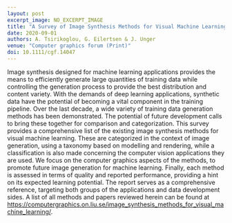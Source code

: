 ```yaml
---
layout: post
excerpt_image: NO_EXCERPT_IMAGE
title: "A Survey of Image Synthesis Methods for Visual Machine Learning"
date: 2020-09-01
authors: A. Tsirikoglou, G. Eilertsen & J. Unger
venue: "Computer graphics forum (Print)"
doi: 10.1111/cgf.14047
---
```

Image synthesis designed for machine learning applications provides the means to efficiently generate large quantities of training data while controlling the generation process to provide the best distribution and content variety. With the demands of deep learning applications, synthetic data have the potential of becoming a vital component in the training pipeline. Over the last decade, a wide variety of training data generation methods has been demonstrated. The potential of future development calls to bring these together for comparison and categorization. This survey provides a comprehensive list of the existing image synthesis methods for visual machine learning. These are categorized in the context of image generation, using a taxonomy based on modelling and rendering, while a classification is also made concerning the computer vision applications they are used. We focus on the computer graphics aspects of the methods, to promote future image generation for machine learning. Finally, each method is assessed in terms of quality and reported performance, providing a hint on its expected learning potential. The report serves as a comprehensive reference, targeting both groups of the applications and data development sides. A list of all methods and papers reviewed herein can be found at https://computergraphics.on.liu.se/image_synthesis_methods_for_visual_machine_learning/.
